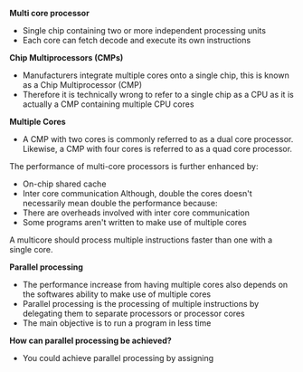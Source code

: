 **Multi core processor**
- Single chip containing two or more independent processing units
- Each core can fetch decode and execute its own instructions

**Chip Multiprocessors (CMPs)**
- Manufacturers integrate multiple cores onto a single chip, this is known as a Chip Multiprocessor (CMP)
- Therefore it is technically wrong to refer to a single chip as a CPU as it is actually a CMP containing multiple CPU cores

**Multiple Cores**
- A CMP with two cores is commonly referred to as a dual core processor. Likewise, a CMP with four cores is referred to as a quad core processor.

The performance of multi-core processors is further enhanced by:
- On-chip shared cache
- Inter core communication
Although, double the cores doesn't necessarily mean double the performance because:
- There are overheads involved with inter core communication
- Some programs aren't written to make use of multiple cores

A multicore should process multiple instructions faster than one with a single core.

**Parallel processing**
- The performance increase from having multiple cores also depends on the softwares ability to make use of multiple cores
- Parallel processing is the processing of multiple instructions by delegating them to separate processors or processor cores
- The main objective is to run a program in less time

**How can parallel processing be achieved?**
- You could achieve parallel processing by assigning 